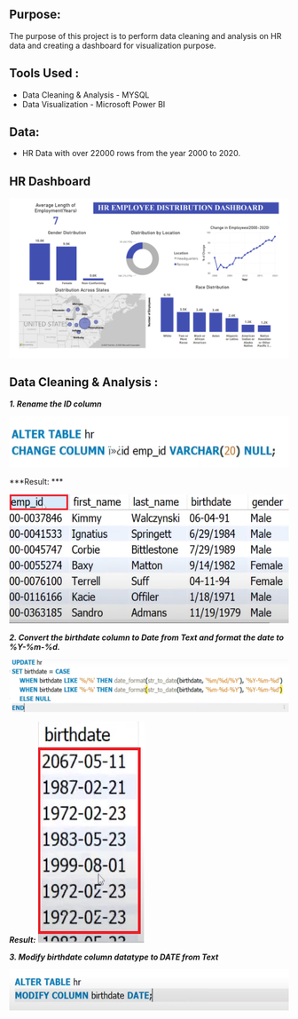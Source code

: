## Purpose: 

The purpose of this project is to perform data cleaning and analysis on HR data and creating a dashboard for visualization purpose.

## Tools Used :

- Data Cleaning & Analysis - MYSQL
- Data Visualization - Microsoft Power BI

## Data:

-  HR Data with over 22000 rows from the year 2000 to 2020.

## HR Dashboard

![](images/hr_dashboard.png)

## Data Cleaning & Analysis :

***1. Rename the ID column***

![](images/code_id_rename_col.png)

***Result: ***

![](images/id_col_change.png)

***2. Convert the birthdate column to Date from Text and format the date to %Y-%m-%d.***

![](images/code_birthdate_.png)

***Result:***
![](images/birthdate_date_format.png)

***3. Modify birthdate column datatype to DATE from Text***

![](images/birthdate_modify_col.png)





